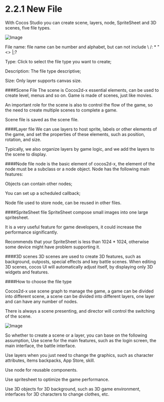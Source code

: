 # 2.2.1 New File

With Cocos Studio you can create scene, layers, node, SpriteSheet and 3D scenes, five file types.

![Image](res/image129.gif)

File name: file name can be number and alphabet, but can not include \ /: * "<> |;?

Type: Click to select the file type you want to create;

Description: The file type descriptive;

Size: Only layer supports canvas size.

####Scene File
The scene is Cocos2d-x essential elements, can be used to create level, menus and so on. Game is made of scenes, just like movies.

An important role for the scene is also to control the flow of the game, so the need to create multiple scenes to complete a game.

Scene file is saved as the scene file.

####Layer file
We can use layers to host sprite, labels or other elements of the game, and set the properties of these elements, such as position, rotation, and size.

Typically, we also organize layers by game logic, and we add the layers to the scene to display.

####Node file
node is the basic element of cocos2d-x, the element of the node must be a subclass or a node object. Node has the following main features:

Objects can contain other nodes;

You can set up a scheduled callback;

Node file used to store node, can be reused in other files.

####SpriteSheet file
SpriteSheet compose small images into one large spritesheet.

It is a very useful feature for game developers, it could increase the performance significantly.

Recommends that your SpriteSheet is less than 1024 * 1024, otherwise some device might have problem supporting it.

####3D scenes
3D scenes are used to create 3D features, such as background, outposts, special effects and key battle scenes. When editing 3D scenes, cocos UI will automatically adjust itself, by displaying only 3D widgets and features.

####How to choose the file type
	
Cocos2d-x use scene graph to manage the game, a game can be divided into different scene, a scene can be divided into different layers, one layer and can have any number of nodes.

There is always a scene presenting, and director will control the switching of the scene.

![Image](res/image032.png)

So whether to create a scene or a layer, you can base on the following assumption, Use scene for the main features, such as the login screen, the main interface, the battle interface.

Use layers when you just need to change the graphics, such as character attributes, items backpacks, App Store, skill.

Use node for reusable components.

Use spritesheet to optimize the game performance.

Use 3D objects for 3D background, such as 3D game environment, interfaces for 3D characters to change clothes, etc.  
